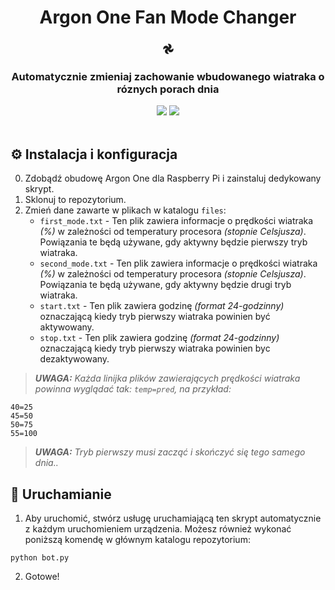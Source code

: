 <div align="center">
   <h1>Argon One Fan Mode Changer</h1>
   <h3>𖣘</h3>
   <h3>Automatycznie zmieniaj zachowanie wbudowanego wiatraka o róznych porach dnia</h3>
   <a href="https://github.com/Cezary924/Argon-One-Fan-Mode-Changer/blob/master/README.md" target="__blank"><img src="https://img.shields.io/badge/lang-en-blue.svg"></a>
   <a href="https://github.com/Cezary924/Argon-One-Fan-Mode-Changer/blob/master/README.pl-pl.md" target="__blank"><img src="https://img.shields.io/badge/lang-pl-red.svg"></a>
</div><br/>

## ⚙️ Instalacja i konfiguracja</h3>
0. Zdobądź obudowę Argon One dla Raspberry Pi i zainstaluj dedykowany skrypt.
1. Sklonuj to repozytorium.
2. Zmień dane zawarte w plikach w katalogu `files`:
   - `first_mode.txt` - Ten plik zawiera informacje o prędkości wiatraka _(%)_ w zależności od temperatury procesora _(stopnie Celsjusza)_. Powiązania te będą używane, gdy aktywny będzie pierwszy tryb wiatraka.
   - `second_mode.txt` - Ten plik zawiera informacje o prędkości wiatraka _(%)_ w zależności od temperatury procesora _(stopnie Celsjusza)_. Powiązania te będą używane, gdy aktywny będzie drugi tryb wiatraka.
   - `start.txt` - Ten plik zawiera godzinę _(format 24-godzinny)_ oznaczającą kiedy tryb pierwszy wiatraka powinien być aktywowany.
   - `stop.txt` - Ten plik zawiera godzinę _(format 24-godzinny)_ oznaczającą kiedy tryb pierwszy wiatraka powinien byc dezaktywowany.
> _**UWAGA:** Każda linijka plików zawierających prędkości wiatraka powinna wyglądać tak: `temp=pred`, na przykład:_
```
40=25
45=50
50=75
55=100
```
> _**UWAGA:** Tryb pierwszy musi zacząć i skończyć się tego samego dnia.._

## 🚀 Uruchamianie</h3>
1. Aby uruchomić, stwórz usługę uruchamiającą ten skrypt automatycznie z każdym uruchomieniem urządzenia. Możesz również wykonać poniższą komendę w głównym katalogu repozytorium:
```
python bot.py
```
2. Gotowe!
